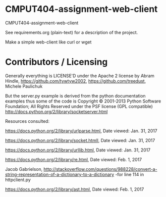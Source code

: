 CMPUT404-assignment-web-client
==============================

CMPUT404-assignment-web-client

See requirements.org (plain-text) for a description of the project.

Make a simple web-client like curl or wget

Contributors / Licensing
========================

Generally everything is LICENSE'D under the Apache 2 license by Abram Hindle,
https://github.com/tywtyw2002, https://github.com/treedust, Michele Paulichuk

But the server.py example is derived from the python documentation
examples thus some of the code is Copyright © 2001-2013 Python
Software Foundation; All Rights Reserved under the PSF license (GPL
compatible) http://docs.python.org/2/library/socketserver.html

Resources consulted:

https://docs.python.org/2/library/urlparse.html, Date viewed: Jan. 31, 2017

https://docs.python.org/2/library/socket.htmll, Date viewed: Jan. 31, 2017

https://docs.python.org/2/library/urllib.html, Date viewed: Jan. 31, 2017

https://docs.python.org/2/library/re.html, Date viewed: Feb. 1, 2017

Jacob Gabrielson, http://stackoverflow.com/questions/988228/convert-a-string-representation-of-a-dictionary-to-a-dictionary
-for line 114 in httpclient.py

https://docs.python.org/2/library/ast.html, Date viewed: Feb. 1, 2017
